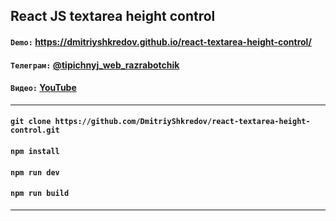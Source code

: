 ## React JS textarea height control

#### `Demo:` https://dmitriyshkredov.github.io/react-textarea-height-control/

#### `Телеграм:` [@tipichnyj_web_razrabotchik](https://t.me/tipichnyj_web_razrabotchik)

#### `Видео:` [YouTube](https://youtu.be/v-k49sNWXnk)

---

#### `git clone https://github.com/DmitriyShkredov/react-textarea-height-control.git`

#### `npm install`

#### `npm run dev`

#### `npm run build`

---
